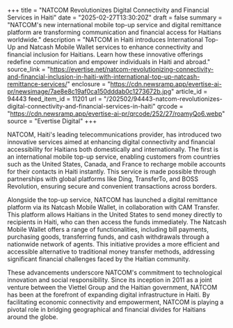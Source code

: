 +++
title = "NATCOM Revolutionizes Digital Connectivity and Financial Services in Haiti"
date = "2025-02-27T13:30:20Z"
draft = false
summary = "NATCOM's new international mobile top-up service and digital remittance platform are transforming communication and financial access for Haitians worldwide."
description = "NATCOM in Haiti introduces International Top-Up and Natcash Mobile Wallet services to enhance connectivity and financial inclusion for Haitians. Learn how these innovative offerings redefine communication and empower individuals in Haiti and abroad."
source_link = "https://evertise.net/natcom-revolutionizing-connectivity-and-financial-inclusion-in-haiti-with-international-top-up-natcash-remittance-services/"
enclosure = "https://cdn.newsramp.app/evertise-ai-pr/newsimage/7ae8e8c19af0ca150dddab0c1273672b.jpg"
article_id = 94443
feed_item_id = 11201
url = "/202502/94443-natcom-revolutionizes-digital-connectivity-and-financial-services-in-haiti"
qrcode = "https://cdn.newsramp.app/evertise-ai-pr/qrcode/252/27/roamyQo6.webp"
source = "Evertise Digital"
+++

<p>NATCOM, Haiti's leading telecommunications provider, has introduced two innovative services aimed at enhancing digital connectivity and financial accessibility for Haitians both domestically and internationally. The first is an international mobile top-up service, enabling customers from countries such as the United States, Canada, and France to recharge mobile accounts for their contacts in Haiti instantly. This service is made possible through partnerships with global platforms like Ding, TransferTo, and BOSS Revolution, ensuring secure and convenient transactions across borders.</p><p>Alongside the top-up service, NATCOM has launched a digital remittance platform via its Natcash Mobile Wallet, in collaboration with CAM Transfer. This platform allows Haitians in the United States to send money directly to recipients in Haiti, who can then access the funds immediately. The Natcash Mobile Wallet offers a range of functionalities, including bill payments, purchasing goods, transferring funds, and cash withdrawals through a nationwide network of agents. This initiative provides a more efficient and accessible alternative to traditional money transfer methods, addressing significant financial challenges faced by the Haitian community.</p><p>These advancements underscore NATCOM's commitment to technological innovation and social responsibility. Since its inception in 2011 as a joint venture between the Viettel Group and the Haitian government, NATCOM has been at the forefront of expanding digital infrastructure in Haiti. By facilitating economic connectivity and empowerment, NATCOM is playing a pivotal role in bridging geographical and financial divides for Haitians around the globe.</p>